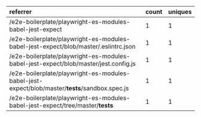 | referrer                                                                                       | count | uniques |
| :--------------------------------------------------------------------------------------------- | :---- | :------ |
| /e2e-boilerplate/playwright-es-modules-babel-jest-expect                                       | 1     | 1       |
| /e2e-boilerplate/playwright-es-modules-babel-jest-expect/blob/master/.eslintrc.json            | 1     | 1       |
| /e2e-boilerplate/playwright-es-modules-babel-jest-expect/blob/master/jest.config.js            | 1     | 1       |
| /e2e-boilerplate/playwright-es-modules-babel-jest-expect/blob/master/__tests__/sandbox.spec.js | 1     | 1       |
| /e2e-boilerplate/playwright-es-modules-babel-jest-expect/tree/master/__tests__                 | 1     | 1       |